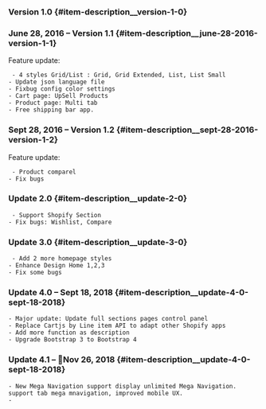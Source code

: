 ### Version 1.0 {#item-description__version-1-0}

### June 28, 2016 – Version 1.1 {#item-description__june-28-2016-version-1-1}

Feature update:

```
 - 4 styles Grid/List : Grid, Grid Extended, List, List Small
- Update json language file 
- Fixbug config color settings
- Cart page: UpSell Products 
- Product page: Multi tab
- Free shipping bar app.
```

### Sept 28, 2016 – Version 1.2 {#item-description__sept-28-2016-version-1-2}

Feature update:

```
 - Product comparel
- Fix bugs

```

### Update 2.0 {#item-description__update-2-0}

```
 - Support Shopify Section
- Fix bugs: Wishlist, Compare

```

### Update 3.0 {#item-description__update-3-0}

```
 - Add 2 more homepage styles
- Enhance Design Home 1,2,3 
- Fix some bugs
```

### Update 4.0 – Sept 18, 2018 {#item-description__update-4-0-sept-18-2018}

```
- Major update: Update full sections pages control panel
- Replace Cartjs by Line item API to adapt other Shopify apps
- Add more function as description
- Upgrade Bootstrap 3 to Bootstrap 4
```

### Update 4.1 – Nov 26, 2018 {#item-description__update-4-0-sept-18-2018}

```
- New Mega Navigation support display unlimited Mega Navigation. support tab mega mnavigation, improved mobile UX.
- 
```



